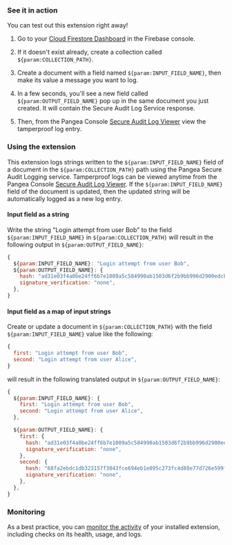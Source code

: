 ### See it in action

You can test out this extension right away!

1.  Go to your [Cloud Firestore Dashboard](https://console.firebase.google.com/project/${param:PROJECT_ID}/firestore/data) in the Firebase console.

2.  If it doesn't exist already, create a collection called `${param:COLLECTION_PATH}`.

3.  Create a document with a field named `${param:INPUT_FIELD_NAME}`, then make its value a message you want to log.

4.  In a few seconds, you'll see a new field called `${param:OUTPUT_FIELD_NAME}` pop up in the same document you just created. It will contain the Secure Audit Log Service response.

5.  Then, from the Pangea Console [Secure Audit Log Viewer](https://console.pangea.cloud/service/audit/logs) view the tamperproof log entry.

### Using the extension

This extension logs strings written to the `${param:INPUT_FIELD_NAME}` field of a document in the `${param:COLLECTION_PATH}` path using the Pangea Secure Audit Logging service. Tamperproof logs can be viewed anytime from the Pangea Console [Secure Audit Log Viewer](https://console.pangea.cloud/service/audit/logs). If the `${param:INPUT_FIELD_NAME}` field of the document is updated, then the updated string will be automatically logged as a new log entry.


#### Input field as a string

Write the string "Login attempt from user Bob" to the field `${param:INPUT_FIELD_NAME}` in `${param:COLLECTION_PATH}` will result in the following output in  `${param:OUTPUT_FIELD_NAME}`:

```js
{
  ${param:INPUT_FIELD_NAME}: "Login attempt from user Bob",
  ${param:OUTPUT_FIELD_NAME}: {
    hash: "ad31e03f4a0be24ff6b7e1009a5c584990ab1503d6f2b9bb996d2900edcb435e",
    signature_verification: "none",
  },
}
```

#### Input field as a map of input strings

Create or update a document in `${param:COLLECTION_PATH}` with the field `${param:INPUT_FIELD_NAME}` value like the following:

```js
{
  first: "Login attempt from user Bob",
  second: "Login attempt from user Alice",
}
```

will result in the following translated output in `${param:OUTPUT_FIELD_NAME}`:

```js
{
  ${param:INPUT_FIELD_NAME}: {
    first: "Login attempt from user Bob",
    second: "Login attempt from user Alice",
  },

  ${param:OUTPUT_FIELD_NAME}: {
    first: {
      hash: "ad31e03f4a0be24ff6b7e1009a5c584990ab1503d6f2b9bb996d2900edcb435e",
      signature_verification: "none",
    },
    second: {
      hash: "68fa2ebdc1db323157f3043fce694eb1e095c273fc4d88e77d726e599f330639",
      signature_verification: "none",
    },   
  },
}
```

### Monitoring

As a best practice, you can [monitor the activity](https://firebase.google.com/docs/extensions/manage-installed-extensions#monitor) of your installed extension, including checks on its health, usage, and logs.
